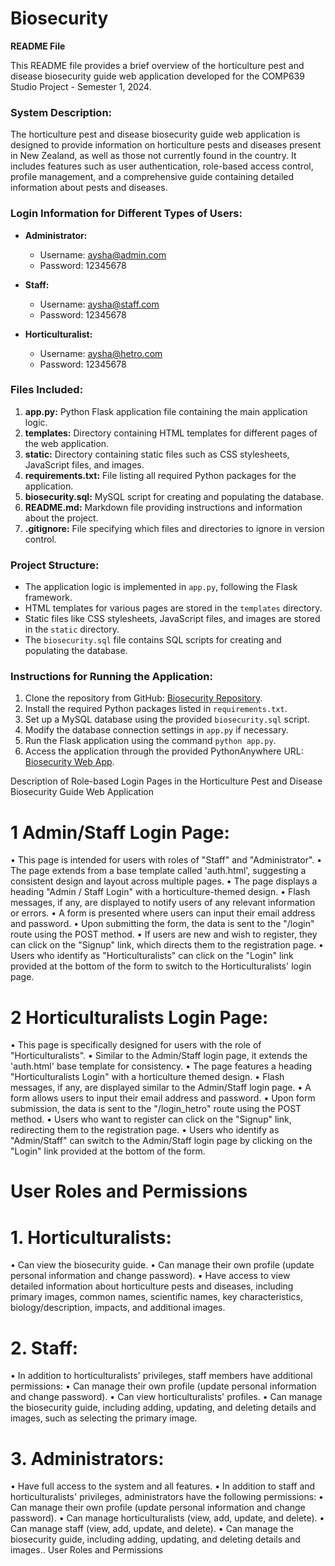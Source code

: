 # Biosecurity

**README File**

This README file provides a brief overview of the horticulture pest and disease biosecurity guide web application developed for the COMP639 Studio Project - Semester 1, 2024.

### System Description:
The horticulture pest and disease biosecurity guide web application is designed to provide information on horticulture pests and diseases present in New Zealand, as well as those not currently found in the country. It includes features such as user authentication, role-based access control, profile management, and a comprehensive guide containing detailed information about pests and diseases.

### Login Information for Different Types of Users:
 
- **Administrator:**
  - Username: aysha@admin.com
  - Password: 12345678

- **Staff:**
  - Username: aysha@staff.com
  - Password: 12345678

- **Horticulturalist:**
  - Username: aysha@hetro.com
  - Password: 12345678

### Files Included:
1. **app.py:** Python Flask application file containing the main application logic.
2. **templates:** Directory containing HTML templates for different pages of the web application.
3. **static:** Directory containing static files such as CSS stylesheets, JavaScript files, and images.
4. **requirements.txt:** File listing all required Python packages for the application.
5. **biosecurity.sql:** MySQL script for creating and populating the database.
6. **README.md:** Markdown file providing instructions and information about the project.
7. **.gitignore:** File specifying which files and directories to ignore in version control.
  
### Project Structure:
- The application logic is implemented in `app.py`, following the Flask framework.
- HTML templates for various pages are stored in the `templates` directory.
- Static files like CSS stylesheets, JavaScript files, and images are stored in the `static` directory.
- The `biosecurity.sql` file contains SQL scripts for creating and populating the database.

### Instructions for Running the Application:
1. Clone the repository from GitHub: [Biosecurity Repository](https://github.com/AYSHA-NACHIYA1998/Biosecurity.git).
2. Install the required Python packages listed in `requirements.txt`.
3. Set up a MySQL database using the provided `biosecurity.sql` script.
4. Modify the database connection settings in `app.py` if necessary.
5. Run the Flask application using the command `python app.py`.
6. Access the application through the provided PythonAnywhere URL: [Biosecurity Web App](http://aysha1157662.pythonanywhere.com/).

 Description of Role-based Login Pages in the Horticulture Pest and Disease 
Biosecurity Guide Web Application 

# 1 Admin/Staff Login Page: 
• This page is intended for users with roles of "Staff" and "Administrator". 
• The page extends from a base template called 'auth.html', suggesting a 
consistent design and layout across multiple pages. 
• The page displays a heading "Admin / Staff Login" with a horticulture-themed 
design. 
• Flash messages, if any, are displayed to notify users of any relevant information 
or errors. 
• A form is presented where users can input their email address and password. 
• Upon submitting the form, the data is sent to the "/login" route using the POST 
method. 
• If users are new and wish to register, they can click on the "Signup" link, which 
directs them to the registration page. 
• Users who identify as "Horticulturalists" can click on the "Login" link provided 
at the bottom of the form to switch to the Horticulturalists' login page.

# 2 Horticulturalists Login Page: 
• This page is specifically designed for users with the role of "Horticulturalists". 
• Similar to the Admin/Staff login page, it extends the 'auth.html' base template 
for consistency. 
• The page features a heading "Horticulturalists Login" with a horticulture
themed design. 
• Flash messages, if any, are displayed similar to the Admin/Staff login page. 
• A form allows users to input their email address and password. 
• Upon form submission, the data is sent to the "/login_hetro" route using the 
POST method. 
• Users who want to register can click on the "Signup" link, redirecting them to 
the registration page. 
• Users who identify as "Admin/Staff" can switch to the Admin/Staff login page 
by clicking on the "Login" link provided at the bottom of the form.

# User Roles and Permissions 
# 1. Horticulturalists: 
• Can view the biosecurity guide. 
• Can manage their own profile (update personal information and change 
password). 
• Have access to view detailed information about horticulture pests and diseases, 
including primary images, common names, scientific names, key 
characteristics, biology/description, impacts, and additional images. 
# 2. Staff: 
• In addition to horticulturalists' privileges, staff members have additional 
permissions: 
• Can manage their own profile (update personal information and change 
password). 
• Can view horticulturalists' profiles. 
• Can manage the biosecurity guide, including adding, updating, and 
deleting details and images, such as selecting the primary image. 
# 3. Administrators: 
• Have full access to the system and all features. 
• In addition to staff and horticulturalists' privileges, administrators have the 
following permissions: 
• Can manage their own profile (update personal information and change 
password). 
• Can manage horticulturalists (view, add, update, and delete). 
• Can manage staff (view, add, update, and delete). 
• Can manage the biosecurity guide, including adding, updating, and 
deleting details and images.. User Roles and Permissions 
